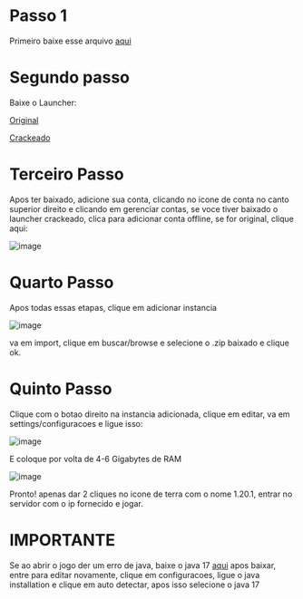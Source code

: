 # Passo 1

Primeiro baixe esse arquivo [aqui](https://drive.google.com/file/d/1g2GRUhbeHgx2-_QVd3y-OutJtrh24dbZ/view?usp=sharing)

# Segundo passo

Baixe o Launcher:

[Original](https://prismlauncher.org/download/)


[Crackeado](https://github.com/julcioo/PrismLauncher-Cracked/releases/download/8.0-cracked/PrismLauncher-Windows-MinGW-w64-Setup-8.0-cracked.exe)

# Terceiro Passo

Apos ter baixado, adicione sua conta, clicando no icone de conta no canto superior direito e clicando em gerenciar contas, se voce tiver baixado o launcher crackeado, clica para adicionar conta offline, se for original, clique aqui:

![image](https://github.com/Nivyd/salda/assets/86750924/27a70145-3d36-4bfd-86fa-c1a6645f37c9)

# Quarto Passo

Apos todas essas etapas, clique em adicionar instancia 

![image](https://github.com/Nivyd/salda/assets/86750924/3cf90ae7-aad3-435e-a45a-aa722dbe24bc)

va em import, clique em buscar/browse e selecione o .zip baixado e clique ok.

# Quinto Passo

Clique com o botao direito na instancia adicionada, clique em editar, va em settings/configuracoes e ligue isso: 

![image](https://github.com/Nivyd/salda/assets/86750924/aee26d56-ff84-403c-b407-47d3dadd1019)

E coloque por volta de 4-6 Gigabytes de RAM

![image](https://github.com/Nivyd/salda/assets/86750924/eff35cde-8442-4201-b2d9-9e8efe79d7da)

Pronto! apenas dar 2 cliques no icone de terra com o nome 1.20.1, entrar no servidor com o ip fornecido e jogar.

# IMPORTANTE

Se ao abrir o jogo der um erro de java, baixe o java 17 [aqui](https://download.oracle.com/java/21/latest/jdk-21_windows-x64_bin.exe)
apos baixar, entre para editar novamente, clique em configuracoes, ligue o java installation e clique em auto detectar, apos isso selecione o java 17




